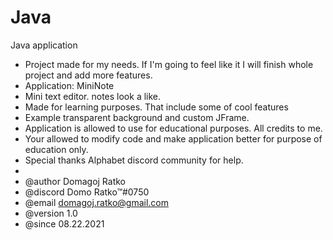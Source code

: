 # Java
Java application

 * Project made for my needs. If I'm going to feel like it I will finish whole project and add more features.
 * Application: MiniNote
 * Mini text editor. notes look a like.
 * Made for learning purposes. That include some of cool features
 * Example transparent background and custom JFrame.
 * Application is allowed to use for educational purposes. All credits to me.
 * Your allowed to modify code and make application better for purpose of education only.
 * Special thanks Alphabet discord community for help.
 * 
 * @author  Domagoj Ratko
 * @discord Domo Ratko™#0750
 * @email   domagoj.ratko@gmail.com
 * @version 1.0
 * @since   08.22.2021
